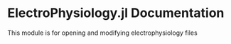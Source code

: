 # ElectroPhysiology.jl Documentation

This module is for opening and modifying electrophysiology files

